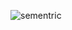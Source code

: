 ![sementric](https://github.com/vrushali612/first1/assets/64311710/854a038a-0bdb-4487-8adf-17ab4ad7baaf)
